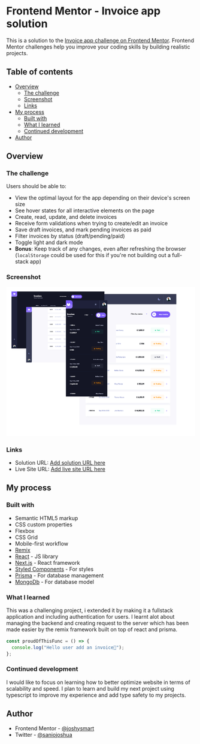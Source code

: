 # Frontend Mentor - Invoice app solution

This is a solution to the [Invoice app challenge on Frontend Mentor](https://www.frontendmentor.io/challenges/invoice-app-i7KaLTQjl). Frontend Mentor challenges help you improve your coding skills by building realistic projects.

## Table of contents

- [Overview](#overview)
  - [The challenge](#the-challenge)
  - [Screenshot](#screenshot)
  - [Links](#links)
- [My process](#my-process)
  - [Built with](#built-with)
  - [What I learned](#what-i-learned)
  - [Continued development](#continued-development)
- [Author](#author)

## Overview

### The challenge

Users should be able to:

- View the optimal layout for the app depending on their device's screen size
- See hover states for all interactive elements on the page
- Create, read, update, and delete invoices
- Receive form validations when trying to create/edit an invoice
- Save draft invoices, and mark pending invoices as paid
- Filter invoices by status (draft/pending/paid)
- Toggle light and dark mode
- **Bonus**: Keep track of any changes, even after refreshing the browser (`localStorage` could be used for this if you're not building out a full-stack app)

### Screenshot

![](./public/assets/screenshot.jpg)

### Links

- Solution URL: [Add solution URL here](https://your-solution-url.com)
- Live Site URL: [Add live site URL here](https://your-live-site-url.com)

## My process

### Built with

- Semantic HTML5 markup
- CSS custom properties
- Flexbox
- CSS Grid
- Mobile-first workflow
- [Remix](https://remix.run/)
- [React](https://reactjs.org/) - JS library
- [Next.js](https://nextjs.org/) - React framework
- [Styled Components](https://styled-components.com/) - For styles
- [Prisma](https://www.prisma.io/) - For database management
- [MongoDb](https://www.mongodb.com) - For database model

### What I learned

This was a challenging project, i extended it by making it a fullstack application and including authentication for users. I learnt alot about managing the backend and creating request to the server which has been made easier by the remix framework built on top of react and prisma.

```js
const proudOfThisFunc = () => {
  console.log("Hello user add an invoice🎉");
};
```

### Continued development

I would like to focus on learning how to better optimize website in terms of scalability and speed. I plan to learn and build my next project using typescript to improve my experience and add type safety to my projects.

## Author

- Frontend Mentor - [@joshysmart](https://www.frontendmentor.io/profile/joshysmart)
- Twitter - [@saniojoshua](https://www.twitter.com/saniojoshua)
